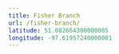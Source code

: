 ```yaml
---
title: Fisher Branch
url: /fisher-branch/
latitude: 51.082664300000005
longitude: -97.61957240000001
---
```


